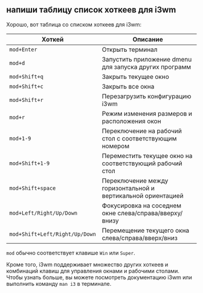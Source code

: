 ## напиши таблицу список хоткеев для i3wm

Хорошо, вот таблица со списком хоткеев для i3wm:

| Хоткей                  | Описание                                                    |
|------------------------|-------------------------------------------------------------|
| `mod+Enter`            | Открыть терминал                                             |
| `mod+d`                | Запустить приложение dmenu для запуска других программ       |
| `mod+Shift+q`          | Закрыть текущее окно                                         |
| `mod+Shift+c`          | Закрыть все окна                                             |
| `mod+Shift+r`          | Перезагрузить конфигурацию i3wm                              |
| `mod+r`                | Режим изменения размеров и расположения окон                |
| `mod+1-9`              | Переключение на рабочий стол с соответствующим номером       |
| `mod+Shift+1-9`        | Переместить текущее окно на соответствующий рабочий стол    |
| `mod+Shift+space`      | Переключение между горизонтальной и вертикальной ориентацией |
| `mod+Left/Right/Up/Down` | Фокусировка на соседнем окне слева/справа/вверху/внизу   |
| `mod+Shift+Left/Right/Up/Down` | Перемещение текущего окна слева/справа/вверх/вниз |

`mod` обычно соответствует клавише `Win` или `Super`. 

Кроме того, i3wm поддерживает множество других хоткеев и комбинаций клавиш для управления окнами и рабочими столами. Чтобы узнать больше, вы можете посмотреть документацию i3wm или выполнить команду `man i3` в терминале.